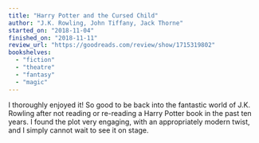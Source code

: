 ```yaml
---
title: "Harry Potter and the Cursed Child"
author: "J.K. Rowling, John Tiffany, Jack Thorne"
started_on: "2018-11-04"
finished_on: "2018-11-11"
review_url: "https://goodreads.com/review/show/1715319802"
bookshelves:
  - "fiction"
  - "theatre"
  - "fantasy"
  - "magic"
---
```


I thoroughly enjoyed it! So good to be back into the fantastic world of J.K. Rowling after not
reading or re-reading a Harry Potter book in the past ten years. I found the plot very engaging,
with an appropriately modern twist, and I simply cannot wait to see it on stage.
